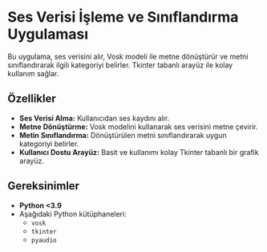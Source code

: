 # Ses Verisi İşleme ve Sınıflandırma Uygulaması

Bu uygulama, ses verisini alır, Vosk modeli ile metne dönüştürür ve metni sınıflandırarak ilgili kategoriyi belirler. Tkinter tabanlı arayüz ile kolay kullanım sağlar.

## Özellikler
- **Ses Verisi Alma:** Kullanıcıdan ses kaydını alır.
- **Metne Dönüştürme:** Vosk modelini kullanarak ses verisini metne çevirir.
- **Metin Sınıflandırma:** Dönüştürülen metni sınıflandırarak uygun kategoriyi belirler.
- **Kullanıcı Dostu Arayüz:** Basit ve kullanımı kolay Tkinter tabanlı bir grafik arayüz.

## Gereksinimler
- **Python <3.9**
- Aşağıdaki Python kütüphaneleri:
  - `vosk`
  - `tkinter`
  - `pyaudio`
